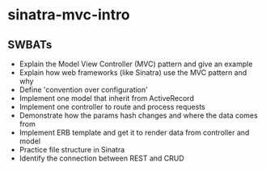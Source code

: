 # sinatra-mvc-intro
## SWBATs
- Explain the Model View Controller (MVC) pattern and give an example
- Explain how web frameworks (like Sinatra) use the MVC pattern and why
- Define 'convention over configuration'
- Implement one model that inherit from ActiveRecord
- Implement one controller to route and process requests
- Demonstrate how the params hash changes and where the data comes from
- Implement ERB template and get it to render data from controller and model
- Practice file structure in Sinatra
- Identify the connection between REST and CRUD